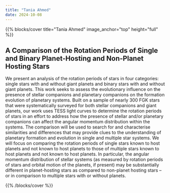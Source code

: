 ```yaml
---
title: "Tania Ahmed"
date: 2024-10-08
---
```


{{% blocks/cover title="Tania Ahmed" image_anchor="top" height="full" %}}

## A Comparison of the Rotation Periods of Single and Binary Planet-Hosting and Non-Planet Hosting Stars

We present an analysis of the rotation periods of stars in four categories: single stars with and without giant planets and binary stars with and without giant planets. This work seeks to assess the evolutionary influence on the presence of stellar companions and planetary companions on the formation evolution of planetary systems. Built on a sample of nearly 300 FGK stars that were systematically surveyed for both stellar companions and giant planets, our work uses TESS light curves to determine the rotation periods of stars in an effort to address how the presence of stellar and/or planetary companions can affect the angular momentum distribution within the systems. The comparison will be used to search for and characterise similarities and differences that may provide clues to the understanding of planetary formation and evolution in single and multiple star systems. We will focus on comparing the rotation periods of single stars known to host planets and not known to host planets to those of multiple stars known to host planets and not known to host planets. In particular, the angular momentum distribution of stellar systems (as measured by rotation periods of stars and orbital motion of the planets, if present) may be substantially different in planet-hosting stars as compared to non-planet hosting stars – or in comparison to multiple stars with or without planets.

{{% /blocks/cover %}}
                    
